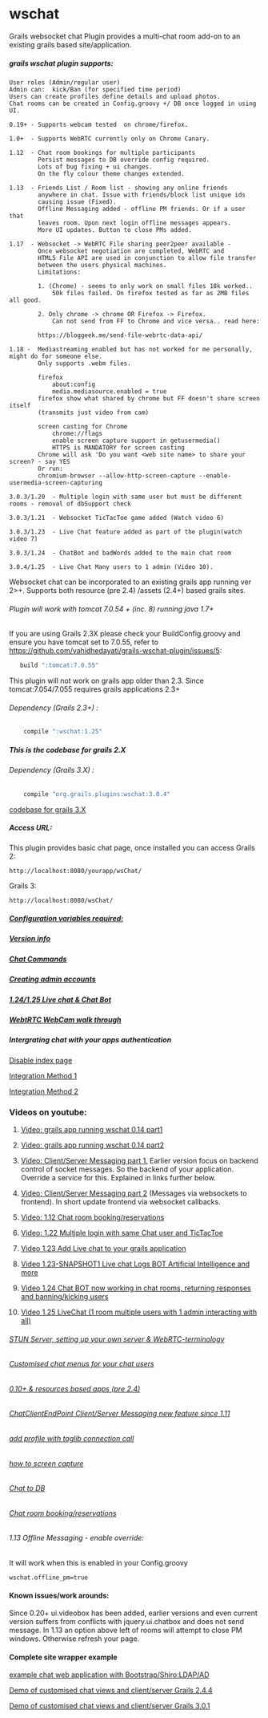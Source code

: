 wschat
=========

Grails websocket chat Plugin provides a multi-chat room add-on to an existing grails based site/application.


##### grails wschat plugin supports:
```
User roles (Admin/regular user)
Admin can:  kick/Ban (for specified time period)
Users can create profiles define details and upload photos.
Chat rooms can be created in Config.groovy +/ DB once logged in using UI.

0.19+ - Supports webcam tested  on chrome/firefox.
  
1.0+  - Supports WebRTC currently only on Chrome Canary.

1.12  - Chat room bookings for multiple participants
        Persist messages to DB override config required.
        Lots of bug fixing + ui changes.
        On the fly colour theme changes extended.

1.13  - Friends List / Room list - showing any online friends 
        anywhere in chat. Issue with friends/block list unique ids 
        causing issue (Fixed).
        Offline Messaging added - offline PM friends. Or if a user that
        leaves room. Upon next login offline messages appears.
        More UI updates. Button to close PMs added.

1.17  - Websocket -> WebRTC File sharing peer2peer available -  
        Once websocket negotiation are completed, WebRTC and 
        HTML5 File API are used in conjunction to allow file transfer
        between the users physical machines.
        Limitations:

        1. (Chrome) - seems to only work on small files 18k worked..
            50k files failed. On firefox tested as far as 2MB files all good.

        2. Only chrome -> chrome OR Firefox -> Firefox. 
            Can not send from FF to Chrome and vice versa.. read here:

        https://bloggeek.me/send-file-webrtc-data-api/

1.18 -  Mediastreaming enabled but has not worked for me personally, might do for someone else. 
        Only supports .webm files.

        firefox
            about:config
            media.mediasource.enabled = true
        firefox show what shared by chrome but FF doesn't share screen itself 
        (transmits just video from cam)

        screen casting for Chrome
            chrome://flags
            enable screen capture support in getusermedia()
            HTTPS is MANDATORY for screen casting
        Chrome will ask 'Do you want <web site name> to share your screen? - say YES
        Or run:
        chromium-browser --allow-http-screen-capture --enable-usermedia-screen-capturing

3.0.3/1.20  - Multiple login with same user but must be different rooms - removal of dbSupport check

3.0.3/1.21  - Websocket TicTacToe game added (Watch video 6)

3.0.3/1.23  - Live Chat feature added as part of the plugin(watch video 7)

3.0.3/1.24  - ChatBot and badWords added to the main chat room

3.0.4/1.25  - Live Chat Many users to 1 admin (Video 10). 
```


 Websocket chat can be incorporated to an existing grails app running ver 2>+. Supports both resource (pre 2.4) /assets (2.4+) based grails sites.

###### Plugin will work with tomcat 7.0.54 + (inc. 8) running java 1.7+
If you are using Grails 2.3X please check your BuildConfig.groovy and ensure you have tomcat set to 7.0.55, refer to https://github.com/vahidhedayati/grails-wschat-plugin/issues/5:

```groovy
   build ":tomcat:7.0.55"
```

This plugin will not work on grails app older than 2.3. Since tomcat:7.054/7.055 requires grails applications 2.3+


###### Dependency (Grails 2.3+) :
```groovy
	compile ":wschat:1.25"
```

##### This is the codebase for grails 2.X


###### Dependency (Grails 3.X) :
```groovy
	compile "org.grails.plugins:wschat:3.0.4"
```

[codebase for grails 3.X](https://github.com/vahidhedayati/grails-wschat-plugin/)



##### Access URL: 

This plugin provides  basic chat page, once installed you can access Grails 2:

```
http://localhost:8080/yourapp/wsChat/
```

Grails 3:
```
http://localhost:8080/wsChat/
````


##### [Configuration variables required:](https://github.com/vahidhedayati/grails-wschat-plugin/wiki/Config.groovy)
 		
##### [Version info](https://github.com/vahidhedayati/grails-wschat-plugin/wiki/Version-info)


##### [Chat Commands](https://github.com/vahidhedayati/grails-wschat-plugin/wiki/Commands)


##### [Creating admin accounts](https://github.com/vahidhedayati/grails-wschat-plugin/wiki/Creating-admin-accounts)


##### [1.24/1.25 Live chat & Chat Bot](https://github.com/vahidhedayati/grails-wschat-plugin/wiki/Chat-Room-Bot---Live-Chat---Live-Chat-Bot)


##### [WebtRTC WebCam walk through](https://github.com/vahidhedayati/grails-wschat-plugin/wiki/WebtRTC-WebCam-walk-through)



##### Intergrating chat with your apps authentication
[Disable index page](https://github.com/vahidhedayati/grails-wschat-plugin/wiki/Custom-calling-plugin-disabled-login)


[Integration Method 1](https://github.com/vahidhedayati/grails-wschat-plugin/wiki/Merging-plugin-with-your-own-custom-calls)

[Integration Method 2](https://github.com/vahidhedayati/grails-wschat-plugin/wiki/Custom-calls)

 
### Videos on youtube:
1. [Video: grails app running wschat 0.14 part1](https://www.youtube.com/watch?v=E-NmbDZg9G4)

2. [Video: grails app running wschat 0.14 part2](https://www.youtube.com/watch?v=xPxV_iEYYm0)

3. [Video: Client/Server Messaging part 1.](https://www.youtube.com/watch?v=zAySkzNid3E)
 Earlier version focus on backend control of socket messages. So the backend of your application. Override a service for this. Explained in links further below.
 
4. [Video: Client/Server Messaging part 2](https://www.youtube.com/watch?v=xagMYM9n3l0)
(Messages via websockets to frontend). In short update frontend via websocket callbacks.

5. [Video: 1.12 Chat room booking/reservations](https://www.youtube.com/watch?v=ZQ86b6zN4aE)

6. [Video: 1.22 Multiple login with same Chat user and TicTacToe](https://www.youtube.com/watch?v=aib29xIMkwU)

7. [Video 1.23 Add Live chat to your grails application](https://www.youtube.com/watch?v=VrvJNPQ-K7M)

8. [Video 1.23-SNAPSHOT1 Live chat Logs BOT Artificial Intelligence and more](https://www.youtube.com/watch?v=fUIckOntais)

9. [Video 1.24 Chat BOT now working in chat rooms, returning responses and banning/kicking users](https://www.youtube.com/watch?v=jUm7QrQhpTk)

10. [Video 1.25 LiveChat (1 room multiple users with 1 admin interacting with all) ](https://www.youtube.com/watch?v=udbOq6fiD9o)



###### [STUN Server, setting up your own server & WebRTC-terminology](https://github.com/vahidhedayati/grails-wschat-plugin/wiki/WebRTC-terminology)


###### [Customised chat menus for your chat users](https://github.com/vahidhedayati/grails-wschat-plugin/wiki/Customised-chat-menus-for-your-chat-users)


###### [0.10+ & resources based apps (pre 2.4)](https://github.com/vahidhedayati/grails-wschat-plugin/wiki/resources-based-apps)

###### [ChatClientEndPoint Client/Server Messaging  new feature since 1.11](https://github.com/vahidhedayati/grails-wschat-plugin/wiki/wsChatClient-Client-Server-Messaging-new-feature-since-1.11)

###### [add profile with taglib connection call](https://github.com/vahidhedayati/grails-wschat-plugin/wiki/profile-creation)

###### [how to screen capture](https://github.com/vahidhedayati/grails-wschat-plugin/wiki/Screen-capture-commands)

###### [Chat to DB](https://github.com/vahidhedayati/grails-wschat-plugin/wiki/Persist-Chat-to-DB)

###### [Chat room booking/reservations](https://github.com/vahidhedayati/grails-wschat-plugin/wiki/Booking-chat-event)

###### 1.13 Offline Messaging - enable override:

It will work when this is enabled in your Config.groovy

```
wschat.offline_pm=true
```


#### Known issues/work arounds:
Since 0.20+ ui.videobox has been added, earlier versions and even current version suffers from conflicts with jquery.ui.chatbox and does not send message. In 1.13 an option above left of rooms will attempt to close PM windows. Otherwise refresh your page.

#### Complete site wrapper example 
[example chat web application with Bootstrap/Shiro:LDAP/AD](https://github.com/vahidhedayati/kchat)

[Demo of customised chat views and client/server Grails 2.4.4](https://github.com/vahidhedayati/testwschat)

[Demo of customised chat views and client/server Grails 3.0.1](https://github.com/vahidhedayati/testwschat3)
